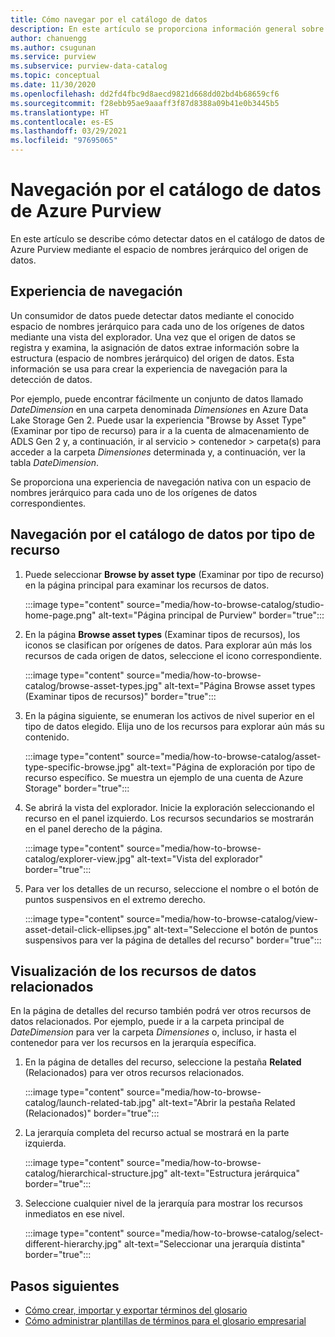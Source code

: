 ```yaml
---
title: Cómo navegar por el catálogo de datos
description: En este artículo se proporciona información general sobre cómo navegar por el catálogo de datos de Azure Purview en función del tipo de recurso.
author: chanuengg
ms.author: csugunan
ms.service: purview
ms.subservice: purview-data-catalog
ms.topic: conceptual
ms.date: 11/30/2020
ms.openlocfilehash: dd2fd4fbc9d8aecd9821d668dd02bd4b68659cf6
ms.sourcegitcommit: f28ebb95ae9aaaff3f87d8388a09b41e0b3445b5
ms.translationtype: HT
ms.contentlocale: es-ES
ms.lasthandoff: 03/29/2021
ms.locfileid: "97695065"
---
```

# <a name="browse-the-azure-purview-data-catalog"></a>Navegación por el catálogo de datos de Azure Purview

En este artículo se describe cómo detectar datos en el catálogo de datos de Azure Purview mediante el espacio de nombres jerárquico del origen de datos.

## <a name="browse-experience"></a>Experiencia de navegación

Un consumidor de datos puede detectar datos mediante el conocido espacio de nombres jerárquico para cada uno de los orígenes de datos mediante una vista del explorador. Una vez que el origen de datos se registra y examina, la asignación de datos extrae información sobre la estructura (espacio de nombres jerárquico) del origen de datos. Esta información se usa para crear la experiencia de navegación para la detección de datos.

Por ejemplo, puede encontrar fácilmente un conjunto de datos llamado *DateDimension* en una carpeta denominada *Dimensiones* en Azure Data Lake Storage Gen 2. Puede usar la experiencia "Browse by Asset Type" (Examinar por tipo de recurso) para ir a la cuenta de almacenamiento de ADLS Gen 2 y, a continuación, ir al servicio > contenedor > carpeta(s) para acceder a la carpeta *Dimensiones* determinada y, a continuación, ver la tabla *DateDimension*.

Se proporciona una experiencia de navegación nativa con un espacio de nombres jerárquico para cada uno de los orígenes de datos correspondientes.

## <a name="browse-the-data-catalog-by-asset-type"></a>Navegación por el catálogo de datos por tipo de recurso

1. Puede seleccionar **Browse by asset type** (Examinar por tipo de recurso) en la página principal para examinar los recursos de datos.

    :::image type="content" source="media/how-to-browse-catalog/studio-home-page.png" alt-text="Página principal de Purview" border="true":::

1. En la página **Browse asset types** (Examinar tipos de recursos), los iconos se clasifican por orígenes de datos. Para explorar aún más los recursos de cada origen de datos, seleccione el icono correspondiente.

    :::image type="content" source="media/how-to-browse-catalog/browse-asset-types.jpg" alt-text="Página Browse asset types (Examinar tipos de recursos)" border="true":::

1. En la página siguiente, se enumeran los activos de nivel superior en el tipo de datos elegido. Elija uno de los recursos para explorar aún más su contenido.

    :::image type="content" source="media/how-to-browse-catalog/asset-type-specific-browse.jpg" alt-text="Página de exploración por tipo de recurso específico. Se muestra un ejemplo de una cuenta de Azure Storage" border="true":::

1. Se abrirá la vista del explorador. Inicie la exploración seleccionando el recurso en el panel izquierdo. Los recursos secundarios se mostrarán en el panel derecho de la página.

    :::image type="content" source="media/how-to-browse-catalog/explorer-view.jpg" alt-text="Vista del explorador" border="true":::

1. Para ver los detalles de un recurso, seleccione el nombre o el botón de puntos suspensivos en el extremo derecho.

    :::image type="content" source="media/how-to-browse-catalog/view-asset-detail-click-ellipses.jpg" alt-text="Seleccione el botón de puntos suspensivos para ver la página de detalles del recurso" border="true":::

## <a name="view-related-data-assets"></a>Visualización de los recursos de datos relacionados

En la página de detalles del recurso también podrá ver otros recursos de datos relacionados. Por ejemplo, puede ir a la carpeta principal de *DateDimension* para ver la carpeta *Dimensiones* o, incluso, ir hasta el contenedor para ver los recursos en la jerarquía específica.

1. En la página de detalles del recurso, seleccione la pestaña **Related** (Relacionados) para ver otros recursos relacionados.

    :::image type="content" source="media/how-to-browse-catalog/launch-related-tab.jpg" alt-text="Abrir la pestaña Related (Relacionados)" border="true":::

1. La jerarquía completa del recurso actual se mostrará en la parte izquierda.

    :::image type="content" source="media/how-to-browse-catalog/hierarchical-structure.jpg" alt-text="Estructura jerárquica" border="true":::

1. Seleccione cualquier nivel de la jerarquía para mostrar los recursos inmediatos en ese nivel.

    :::image type="content" source="media/how-to-browse-catalog/select-different-hierarchy.jpg" alt-text="Seleccionar una jerarquía distinta" border="true":::

## <a name="next-steps"></a>Pasos siguientes

- [Cómo crear, importar y exportar términos del glosario](how-to-create-import-export-glossary.md)
- [Cómo administrar plantillas de términos para el glosario empresarial](how-to-manage-term-templates.md)

